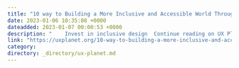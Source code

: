 ```yaml
---
title: "10 way to Building a More Inclusive and Accessible World Through Innovation and Collaboration"
date: 2023-01-06 10:35:08 +0000
dateadded: 2023-01-07 00:00:53 +0000
description: "    Invest in inclusive design  Continue reading on UX Planet »  "
link: "https://uxplanet.org/10-way-to-building-a-more-inclusive-and-accessible-world-through-innovation-and-collaboration-9608c4933215?source=rss----819cc2aaeee0---4"
category:
directory: _directory/ux-planet.md
---
```

